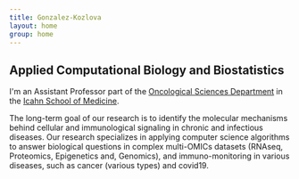 ```yaml
---
title: Gonzalez-Kozlova
layout: home
group: home
---
```


## Applied Computational Biology and Biostatistics

I'm an Assistant Professor part of the [Oncological Sciences Department](https://icahn.mssm.edu/about/departments/oncological-sciences) in the [Icahn School of Medicine](https://icahn.mssm.edu/).

The long-term goal of our research is to identify the molecular mechanisms behind cellular and immunological signaling in chronic and infectious diseases. Our research specializes in applying computer science algorithms to answer biological questions in complex multi-OMICs datasets (RNAseq, Proteomics, Epigenetics and, Genomics), and immuno-monitoring in various diseases, such as cancer (various types) and covid19. 
